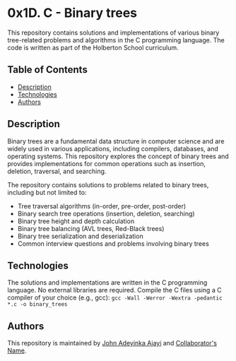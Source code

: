 # 0x1D. C - Binary trees

This repository contains solutions and implementations of various binary tree-related problems and algorithms in the C programming language. The code is written as part of the Holberton School curriculum.

## Table of Contents

- [Description](#description)
- [Technologies](#technologies)
- [Authors](#authors)

## Description

Binary trees are a fundamental data structure in computer science and are widely used in various applications, including compilers, databases, and operating systems. This repository explores the concept of binary trees and provides implementations for common operations such as insertion, deletion, traversal, and searching.

The repository contains solutions to problems related to binary trees, including but not limited to:

- Tree traversal algorithms (in-order, pre-order, post-order)
- Binary search tree operations (insertion, deletion, searching)
- Binary tree height and depth calculation
- Binary tree balancing (AVL trees, Red-Black trees)
- Binary tree serialization and deserialization
- Common interview questions and problems involving binary trees

## Technologies

The solutions and implementations are written in the C programming language. No external libraries are required.
Compile the C files using a C compiler of your choice (e.g., gcc): `gcc -Wall -Werror -Wextra -pedantic *.c -o binary_trees`

## Authors

This repository is maintained by [John Adeyinka Ajayi](https://github.com/realJohnAdex) and [Collaborator's Name](https://github.com/collaborator-username).
